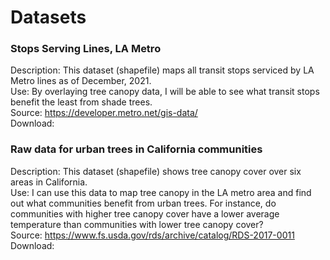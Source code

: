 # Datasets
### Stops Serving Lines, LA Metro
Description: This dataset (shapefile) maps all transit stops serviced by LA Metro lines as of December, 2021.
<br>
Use: By overlaying tree canopy data, I will be able to see what transit stops benefit the least from shade trees.
<br>
Source: https://developer.metro.net/gis-data/
<br>
Download:
<br>
### Raw data for urban trees in California communities
Description: This dataset (shapefile) shows tree canopy cover over six areas in California.
<br>
Use: I can use this data to map tree canopy in the LA metro area and find out what communities benefit from urban trees. For instance, do communities with higher tree canopy cover have a lower average temperature than communities with lower tree canopy cover?
<br>
Source: https://www.fs.usda.gov/rds/archive/catalog/RDS-2017-0011
<br>
Download:
